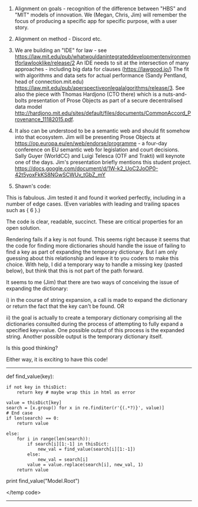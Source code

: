 1.  Alignment on goals - recognition of the difference between "HBS" and "MIT" models of innovation.  We (Megan, Chris, Jim) will remember the focus of producing a specific app for specific purpose, with a user story.

2. Alignment on method - Discord etc.

3. We are building an "IDE" for law - see https://law.mit.edu/pub/whatwouldanintegrateddevelopmentenvironmentforlawlooklike/release/2  An IDE needs to sit at the intersection of many approaches - including big data for clauses (https://lawgood.io/) The fit with algorithms and data sets for actual performance (Sandy Pentland, head of connection.mit.edu) https://law.mit.edu/pub/aperspectiveonlegalalgorithms/release/3.  See also the piece with Thomas Hardjono (CTO there) which is a nuts-and-bolts presentation of Prose Objects as part of a secure decentralised data model http://hardjono.mit.edu/sites/default/files/documents/CommonAccord_Provenance_11182015.pdf.

4. It also can be understood to be a semantic web and should fit somehow into that ecosystem.  Jim will be presenting Prose Objects at https://op.europa.eu/en/web/endorse/programme - a four-day conference on EU semantic web for legislation and court decisions. Sally Guyer (WorldCC) and Luigi Telesca (OTF and Trakti) will keynote one of the days.  Jim's presentation briefly mentions this student project. https://docs.google.com/document/d/1W-k2_UoC2JoOP0-42t5yoxFkKS8NGwSCWUv_tGbZ_mY

5. Shawn's code:

This is fabulous.  Jim tested it and found it worked perfectly, including in a number of edge cases.  (Even variables with leading and trailing spaces such as { 6 }.)

The code is clear, readable, succinct.  These are critical properties for an open solution.

Rendering fails if a key is not found.  This seems right because it seems that the code for finding more dictionaries should handle the issue of failing to find a key as part of expanding the temporary dictionary.  But I am only guessing about this relationship and leave it to you coders to make this choice.  With help, I did a temporary way to handle a missing key (pasted below), but think that this is not part of the path forward.

It seems to me (Jim) that there are two ways of conceiving the issue of expanding the dictionary: 

i) in the course of string expansion, a call is made to expand the dictionary or return the fact that the key can't be found.   OR

ii) the goal is actually to create a temporary dictionary comprising all the dictionaries consulted during the process of attempting to fully expand a specified key=value.  One possible output of this process is the expanded string. Another possible output is the temporary dictionary itself.

Is this good thinking? 

Either way, it is exciting to have this code!

______________________________________________
<temp code that handles locally the missing key issue>

def find_value(key):

    if not key in thisDict:
        return key # maybe wrap this in html as error
    
    value = thisDict[key]
    search = [x.group() for x in re.finditer(r'{(.*?)}', value)]
    # End case
    if len(search) == 0:
        return value

    else:
        for i in range(len(search)):
            if search[i][1:-1] in thisDict:
                new_val = find_value(search[i][1:-1])
            else:
                new_val = search[i]
            value = value.replace(search[i], new_val, 1)            
        return value

print find_value("Model.Root")

</temp code>
___________________________________________________________


